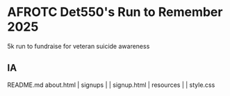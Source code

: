 # AFROTC Det550's Run to Remember 2025

5k run to fundraise for veteran suicide awareness

## IA

README.md
about.html
|  signups
|     |  signup.html
|  resources
|     |  style.css